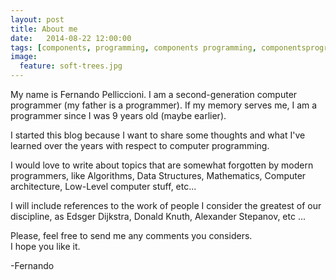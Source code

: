 ```yaml
---
layout: post
title: About me
date:   2014-08-22 12:00:00
tags: [components, programming, components programming, componentsprogramming, stepanov, knuth, stroustrup, generic, genericprogramming, generic programming, genericity, concepts, math, mathematics, elements, eop, contracts, performance, c++, cpp, c, java, dotnet, c#, csharp, python, ruby, javascript, haskell, dlang, rust, golang, eiffel, templates, metaprogramming]
image:
  feature: soft-trees.jpg
---
```


My name is Fernando Pelliccioni. I am a second-generation computer programmer (my father is a programmer). If my memory serves me, I am a programmer since I was 9 years old (maybe earlier).

I started this blog because I want to share some thoughts and what I've learned over the years with respect to computer programming.

I would love to write about topics that are somewhat forgotten by modern programmers, like Algorithms, Data Structures, Mathematics, Computer architecture, Low-Level computer stuff, etc...

I will include references to the work of people I consider the greatest of our discipline, as Edsger Dijkstra, Donald Knuth, Alexander Stepanov, etc ...

Please, feel free to send me any comments you considers.  
I hope you like it.

-Fernando